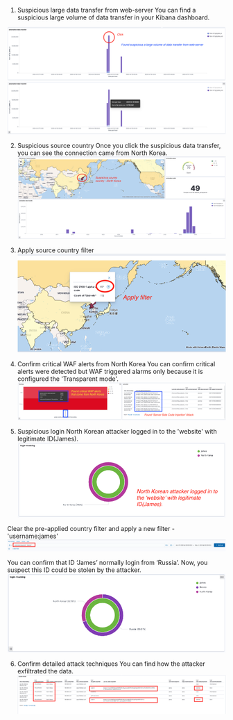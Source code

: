 1. Suspicious large data transfer from web-server
You can find a suspicious large volume of data transfer in your Kibana dashboard.

![](images/hunting-1.png)
![](images/hunting-2.png)

2. Suspicious source country
Once you click the suspicious data transfer, you can see the connection came from North Korea. 
![](images/hunting-3.png)

3. Apply source country filter
![](images/hunting-4.png)

4. Confirm critical WAF alerts from North Korea
You can confirm critical alerts were detected but WAF triggered alarms only because it is configured the 'Transparent mode'. 
![](images/hunting-5.png)

5. Suspicious login
North Korean attacker logged in to the 'website' with legitimate ID(James).
![](images/hunting-6.png)

Clear the pre-applied country filter and apply a new filter - 'username:james' 
![](images/hunting-7.png)

You can confirm that ID ‘James’ normally login from ‘Russia’. Now, you suspect this ID could be stolen by the attacker. 
![](images/hunting-8.png)

6. Confirm detailed attack techniques
You can find how the attacker exfiltrated the data. 
![](images/hunting-9.png)
